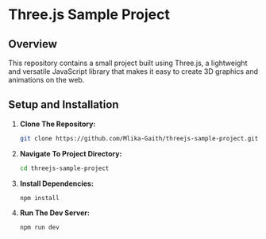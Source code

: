 # Three.js Sample Project

## Overview

This repository contains a small project 
built using Three.js, 
a lightweight and versatile JavaScript library 
that makes it easy to create 3D graphics and animations on the web.

## Setup and Installation

1. **Clone The Repository:**

    ```bash
   git clone https://github.com/Mlika-Gaith/threejs-sample-project.git
    ```

2. **Navigate To Project Directory:**

    ```bash
   cd threejs-sample-project
    ```
3. **Install Dependencies:**

    ```bash
   npm install 
   ```
4. **Run The Dev Server:**

    ```bash
   npm run dev 
   ```


